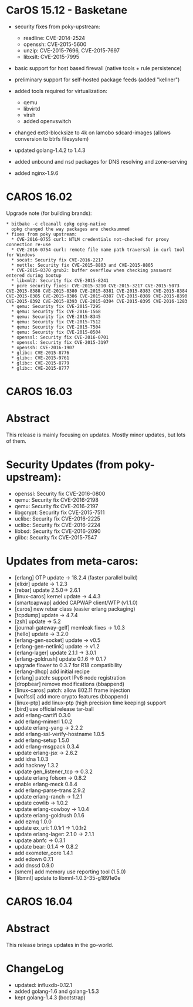 CarOS 15.12 - Basketane
=======================

* security fixes from poky-upstream:
	* readline: CVE-2014-2524
	* openssh: CVE-2015-5600
	* unzip: CVE-2015-7696, CVE-2015-7697
	* libxslt: CVE-2015-7995

* basic support for host based firewall (native tools + rule persistence)

* preliminary support for self-hosted package feeds (added "kellner")

* added tools required for virtualization:
	* qemu
	* libvirtd
	* virsh
	* added openvswitch

* changed ext3-blocksize to 4k on lamobo sdcard-images
  (allows conversion to btrfs filesystem)

* updated golang-1.4.2 to 1.4.3

* added unbound and nsd packages for DNS resolving and zone-serving

* added nginx-1.9.6


CAROS 16.02
===========

Upgrade note (for building brands):

	* bitbake -c cleanall opkg opkg-native
	  opkg changed the way packages are checksummed
	* fixes from poky upstream:
	  * CVE-2016-0755 curl: NTLM credentials not-checked for proxy connection re-use
	  * CVE-2016-0754 curl: remote file name path traversal in curl tool for Windows
	  * socat: Security fix CVE-2016-2217
	  * nettle: Security fix CVE-2015-8803 and CVE-2015-8805
	  * CVE-2015-8370 grub2: buffer overflow when checking password entered during bootup
	  * libxml2: Security fix CVE-2015-8241
	  * pcre security fixes: CVE-2015-3210 CVE-2015-3217 CVE-2015-5073 CVE-2015-8388 CVE-2015-8380 CVE-2015-8381 CVE-2015-8383 CVE-2015-8384 CVE-2015-8385 CVE-2015-8386 CVE-2015-8387 CVE-2015-8389 CVE-2015-8390 CVE-2015-8392 CVE-2015-8393 CVE-2015-8394 CVE-2015-8395 CVE-2016-1283
	  * qemu: Security fix CVE-2015-7295
	  * qemu: Security fix CVE-2016-1568
	  * qemu: Security fix CVE-2015-8345
	  * qemu: Security fix CVE-2015-7512
	  * qemu: Security fix CVE-2015-7504
	  * qemu: Security fix CVE-2015-8504
	  * openssl: Security fix CVE-2016-0701
	  * openssl: Security fix CVE-2015-3197
	  * openssh: CVE-2016-1907
	  * glibc: CVE-2015-8776
	  * glibc: CVE-2015-9761
	  * glibc: CVE-2015-8779
	  * glibc: CVE-2015-8777

CAROS 16.03
===========

Abstract
========

This release is mainly focusing on updates. Mostly
minor updates, but lots of them.

Security Updates (from poky-upstream):
======================================

  * openssl: Security fix CVE-2016-0800
  * qemu: Security fix CVE-2016-2198
  * qemu: Security fix CVE-2016-2197
  * libgcrypt: Security fix CVE-2015-7511
  * uclibc: Security fix CVE-2016-2225
  * uclibc: Security fix CVE-2016-2224
  * libbsd: Security fix CVE-2016-2090
  * glibc: Security fix CVE-2015-7547

Updates from meta-caros:
========================

 * [erlang] OTP update -> 18.2.4 (faster parallel build)
 * [elixir] update -> 1.2.3
 * [rebar] update 2.5.0-> 2.6.1
 * [linux-caros] kernel update -> 4.4.3
 * [smartcapwap] added CAPWAP client/WTP (v1.1.0)
 * [caros] new rebar class (easier erlang packaging)
 * [tcpdump] update -> 4.7.4
 * [zsh] update -> 5.2
 * [journal-gateway-gelf] memleak fixes -> 1.0.3
 * [hello] update -> 3.2.0
 * [erlang-gen-socket] update -> v0.5
 * [erlang-gen-netlink] update -> v1.2
 * [erlang-lager] update 2.1.1 -> 3.0.1
 * [erlang-goldrush] update 0.1.6 -> 0.1.7
 * upgrade flower to 0.3.7 for R18 compatibility
 * [erlang-dhcp] add initial recipe
 * [erlang] patch: support IPv6 node registration
 * [dropbear] remove modifications (bbappend)
 * [linux-caros] patch: allow 802.11 frame injection
 * [wolfssl] add more crypto features (bbappend)
 * [linux-ptp] add linux-ptp (high precision time keeping) support
 * [bird] use official release tar-ball
 * add erlang-cartifi 0.3.0
 * add erlang-mimerl 1.0.2
 * update erlang-yang -> 2.2.2
 * add erlang-ssl-verify-hostname 1.0.5
 * add erlang-setup 1.5.0
 * add erlang-msgpack 0.3.4
 * update erlang-jsx -> 2.6.2
 * add idna 1.0.3
 * add hackney 1.3.2
 * update gen_listener_tcp -> 0.3.2
 * update erlang folsom -> 0.8.2
 * enable erlang-meck 0.8.4
 * add erlang-parse-trans 2.9.2
 * update erlang-ranch -> 1.2.1
 * update cowlib -> 1.0.2
 * update erlang-cowboy -> 1.0.4
 * update erlang-goldrush 0.1.6
 * add ezmq 1.0.0
 * update ex_uri: 1.0.1r1 -> 1.0.1r2
 * update erlang-lager: 2.1.0 -> 2.1.1
 * update abnfc -> 0.3.1
 * update bear: 0.1.4 -> 0.8.2
 * add exometer_core 1.4.1
 * add edown 0.7.1
 * add dnssd 0.9.0
 * [smem] add memory use reporting tool (1.5.0)
 * [libmnl] update to libmnl-1.0.3-35-g1891e0e

CAROS 16.04
===========

Abstract
========

This release brings updates in the go-world.

ChangeLog
=========

* updated: influxdb-0.12.1
* added golang-1.6 and golang-1.5.3
* kept golang-1.4.3 (bootstrap)

